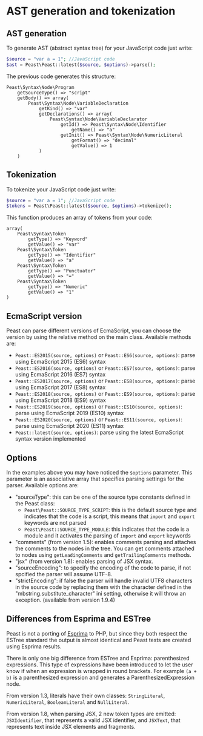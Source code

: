 AST generation and tokenization
==========

AST generation
-------------
To generate AST (abstract syntax tree) for your JavaScript code just write:

```php
$source = "var a = 1"; //JavaScript code
$ast = Peast\Peast::latest($source, $options)->parse();
```

The previous code generates this structure:
```
Peast\Syntax\Node\Program
    getSourceType() => "script"
    getBody() => array(
        Peast\Syntax\Node\VariableDeclaration
            getKind() => "var"
            getDeclarations() => array(
                Peast\Syntax\Node\VariableDeclarator
                    getId() => Peast\Syntax\Node\Identifier
                        getName() => "a"
                    getInit() => Peast\Syntax\Node\NumericLiteral
                        getFormat() => "decimal"
                        getValue() => 1
            )
    )
```

Tokenization
-------------
To tokenize your JavaScript code just write:

```php
$source = "var a = 1"; //JavaScript code
$tokens = Peast\Peast::latest($source, $options)->tokenize();
```

This function produces an array of tokens from your code:
```
array(
    Peast\Syntax\Token
        getType() => "Keyword"
        getValue() => "var"
    Peast\Syntax\Token
        getType() => "Identifier"
        getValue() => "a"
    Peast\Syntax\Token
        getType() => "Punctuator"
        getValue() => "="
    Peast\Syntax\Token
        getType() => "Numeric"
        getValue() => "1"
)
```

EcmaScript version
-------------
Peast can parse different versions of EcmaScript, you can choose the version by using the relative method on the main class.
Available methods are:
* ```Peast::ES2015(source, options)``` or ```Peast::ES6(source, options)```: parse using EcmaScript 2015 (ES6) syntax
* ```Peast::ES2016(source, options)``` or ```Peast::ES7(source, options)```: parse using EcmaScript 2016 (ES7) syntax
* ```Peast::ES2017(source, options)``` or ```Peast::ES8(source, options)```: parse using EcmaScript 2017 (ES8) syntax
* ```Peast::ES2018(source, options)``` or ```Peast::ES9(source, options)```: parse using EcmaScript 2018 (ES9) syntax
* ```Peast::ES2019(source, options)``` or ```Peast::ES10(source, options)```: parse using EcmaScript 2019 (ES10) syntax
* ```Peast::ES2020(source, options)``` or ```Peast::ES11(source, options)```: parse using EcmaScript 2020 (ES11) syntax
* ```Peast::latest(source, options)```: parse using the latest EcmaScript syntax version implemented

Options
-------------

In the examples above you may have noticed the `$options` parameter. This parameter is an associative array that specifies parsing settings for the parser. Available options are:
* "sourceType": this can be one of the source type constants defined in the Peast class:
    * `Peast\Peast::SOURCE_TYPE_SCRIPT`: this is the default source type and indicates that the code is a script, this means that `import` and `export` keywords are not parsed
    * `Peast\Peast::SOURCE_TYPE_MODULE`: this indicates that the code is a module and it activates the parsing of `import` and `export` keywords
* "comments" (from version 1.5): enables comments parsing and attaches the comments to the nodes in the tree. You can get comments attached to nodes using `getLeadingComments` and `getTrailingComments` methods.
* "jsx" (from version 1.8): enables parsing of JSX syntax.
* "sourceEncoding": to specify the encoding of the code to parse, if not spcified the parser will assume UTF-8.
* "strictEncoding": if false the parser will handle invalid UTF8 characters in the source code by replacing them with the character defined in the "mbstring.substitute_character" ini setting, otherwise it will throw an exception. (available from version 1.9.4)

Differences from Esprima and ESTree
-------------
Peast is not a porting of [Esprima](https://github.com/jquery/esprima) to PHP, but since they both respect the ESTree standard the output is almost identical and Peast tests are created using Esprima results.

There is only one big difference from ESTree and Esprima: parenthesized expressions. This type of expressions have been introduced to let the user know if when an expression is wrapped in round brackets. For example `(a + b)` is a parenthesized expression and generates a ParenthesizedExpression node.

From version 1.3, literals have their own classes: `StringLiteral`, `NumericLiteral`, `BooleanLiteral` and `NullLiteral`.

From version 1.8, when parsing JSX, 2 new token types are emitted: `JSXIdentifier`, that represents a valid JSX identifier, and `JSXText`, that represents text inside JSX elements and fragments.
